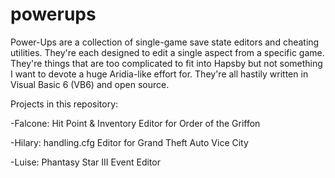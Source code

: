 # powerups
Power-Ups are a collection of single-game save state editors and cheating utilities. They're each designed to edit a single aspect from a specific game. They're things that are too complicated to fit into Hapsby but not something I want to devote a huge Aridia-like effort for. They're all hastily written in Visual Basic 6 (VB6) and open source.

Projects in this repository:

-Falcone: Hit Point & Inventory Editor for Order of the Griffon

-Hilary: handling.cfg Editor for Grand Theft Auto Vice City

-Luise: Phantasy Star III Event Editor 
